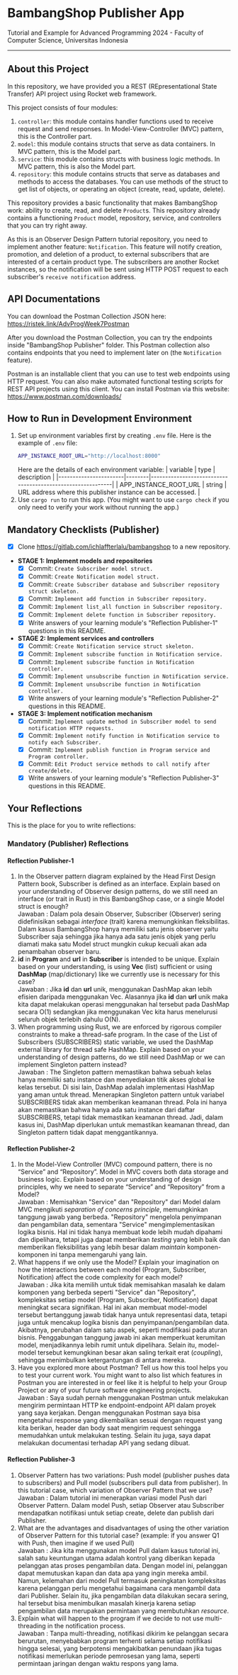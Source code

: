 # BambangShop Publisher App

Tutorial and Example for Advanced Programming 2024 - Faculty of Computer Science, Universitas Indonesia

---

## About this Project

In this repository, we have provided you a REST (REpresentational State Transfer) API project using Rocket web framework.

This project consists of four modules:

1.  `controller`: this module contains handler functions used to receive request and send responses.
    In Model-View-Controller (MVC) pattern, this is the Controller part.
2.  `model`: this module contains structs that serve as data containers.
    In MVC pattern, this is the Model part.
3.  `service`: this module contains structs with business logic methods.
    In MVC pattern, this is also the Model part.
4.  `repository`: this module contains structs that serve as databases and methods to access the databases.
    You can use methods of the struct to get list of objects, or operating an object (create, read, update, delete).

This repository provides a basic functionality that makes BambangShop work: ability to create, read, and delete `Product`s.
This repository already contains a functioning `Product` model, repository, service, and controllers that you can try right away.

As this is an Observer Design Pattern tutorial repository, you need to implement another feature: `Notification`.
This feature will notify creation, promotion, and deletion of a product, to external subscribers that are interested of a certain product type.
The subscribers are another Rocket instances, so the notification will be sent using HTTP POST request to each subscriber's `receive notification` address.

## API Documentations

You can download the Postman Collection JSON here: https://ristek.link/AdvProgWeek7Postman

After you download the Postman Collection, you can try the endpoints inside "BambangShop Publisher" folder.
This Postman collection also contains endpoints that you need to implement later on (the `Notification` feature).

Postman is an installable client that you can use to test web endpoints using HTTP request.
You can also make automated functional testing scripts for REST API projects using this client.
You can install Postman via this website: https://www.postman.com/downloads/

## How to Run in Development Environment

1.  Set up environment variables first by creating `.env` file.
    Here is the example of `.env` file:
    ```bash
    APP_INSTANCE_ROOT_URL="http://localhost:8000"
    ```
    Here are the details of each environment variable:
    | variable | type | description |
    |-----------------------|--------|------------------------------------------------------------|
    | APP_INSTANCE_ROOT_URL | string | URL address where this publisher instance can be accessed. |
2.  Use `cargo run` to run this app.
    (You might want to use `cargo check` if you only need to verify your work without running the app.)

## Mandatory Checklists (Publisher)

- [x] Clone https://gitlab.com/ichlaffterlalu/bambangshop to a new repository.
- **STAGE 1: Implement models and repositories**
  - [x] Commit: `Create Subscriber model struct.`
  - [x] Commit: `Create Notification model struct.`
  - [x] Commit: `Create Subscriber database and Subscriber repository struct skeleton.`
  - [x] Commit: `Implement add function in Subscriber repository.`
  - [x] Commit: `Implement list_all function in Subscriber repository.`
  - [x] Commit: `Implement delete function in Subscriber repository.`
  - [x] Write answers of your learning module's "Reflection Publisher-1" questions in this README.
- **STAGE 2: Implement services and controllers**
  - [x] Commit: `Create Notification service struct skeleton.`
  - [x] Commit: `Implement subscribe function in Notification service.`
  - [x] Commit: `Implement subscribe function in Notification controller.`
  - [x] Commit: `Implement unsubscribe function in Notification service.`
  - [x] Commit: `Implement unsubscribe function in Notification controller.`
  - [x] Write answers of your learning module's "Reflection Publisher-2" questions in this README.
- **STAGE 3: Implement notification mechanism**
  - [x] Commit: `Implement update method in Subscriber model to send notification HTTP requests.`
  - [x] Commit: `Implement notify function in Notification service to notify each Subscriber.`
  - [x] Commit: `Implement publish function in Program service and Program controller.`
  - [x] Commit: `Edit Product service methods to call notify after create/delete.`
  - [x] Write answers of your learning module's "Reflection Publisher-3" questions in this README.

## Your Reflections

This is the place for you to write reflections:

### Mandatory (Publisher) Reflections

#### Reflection Publisher-1

1. In the Observer pattern diagram explained by the Head First Design Pattern book, Subscriber is defined as an interface. Explain based on your understanding of Observer design patterns, do we still need an interface (or trait in Rust) in this BambangShop case, or a single Model struct is enough?  
   Jawaban : Dalam pola desain Observer, Subscriber (Observer) sering didefinisikan sebagai _interface_ (trait) karena memungkinkan fleksibilitas. Dalam kasus BambangShop hanya memiliki satu jenis observer yaitu Subscriber saja sehingga jika hanya ada satu jenis objek yang perlu diamati maka satu Model struct mungkin cukup kecuali akan ada penambahan observer baru.
2. **id** in **Program** and **url** in **Subscriber** is intended to be unique. Explain based on your understanding, is using **Vec** (list) sufficient or using **DashMap** (map/dictionary) like we currently use is necessary for this case?  
   Jawaban : Jika **id** dan **url** unik, menggunakan DashMap akan lebih efisien daripada menggunakan Vec. Alasannya jika **id** dan **url** unik maka kita dapat melakukan operasi menggunakan hal tersebut pada DashMap secara O(1) sedangkan jika menggunakan Vec kita harus menelurusi seluruh objek terlebih dahulu O(N).
3. When programming using Rust, we are enforced by rigorous compiler constraints to make a thread-safe program. In the case of the List of Subscribers (SUBSCRIBERS) static variable, we used the DashMap external library for thread safe HashMap. Explain based on your understanding of design patterns, do we still need DashMap or we can implement Singleton pattern instead?  
   Jawaban : The Singleton pattern memastikan bahwa sebuah kelas hanya memiliki satu instance dan menyediakan titik akses global ke kelas tersebut. Di sisi lain, DashMap adalah implementasi HashMap yang aman untuk thread. Menerapkan Singleton pattern untuk variabel SUBSCRIBERS tidak akan memberikan keamanan thread. Pola ini hanya akan memastikan bahwa hanya ada satu instance dari daftar SUBSCRIBERS, tetapi tidak memastikan keamanan thread. Jadi, dalam kasus ini, DashMap diperlukan untuk memastikan keamanan thread, dan Singleton pattern tidak dapat menggantikannya.

#### Reflection Publisher-2

1. In the Model-View Controller (MVC) compound pattern, there is no “Service” and “Repository”. Model in MVC covers both data storage and business logic. Explain based on your understanding of design principles, why we need to separate “Service” and “Repository” from a Model?  
   Jawaban : Memisahkan "Service" dan "Repository" dari Model dalam MVC mengikuti _separation of concerns principle_, memungkinkan tanggung jawab yang berbeda. "Repository" mengelola penyimpanan dan pengambilan data, sementara "Service" mengimplementasikan logika bisnis. Hal ini tidak hanya membuat kode lebih mudah dipahami dan dipelihara, tetapi juga dapat memberikan _testing_ yang lebih baik dan memberikan fleksibilitas yang lebih besar dalam _maintain_ komponen-komponen ini tanpa memengaruhi yang lain.
2. What happens if we only use the Model? Explain your imagination on how the interactions between each model (Program, Subscriber, Notification) affect the code complexity for each model?  
   Jawaban : Jika kita memilih untuk tidak memisahkan masalah ke dalam komponen yang berbeda seperti "Service" dan "Repository", kompleksitas setiap model (Program, Subscriber, Notification) dapat meningkat secara signifikan. Hal ini akan membuat model-model tersebut bertanggung jawab tidak hanya untuk representasi data, tetapi juga untuk mencakup logika bisnis dan penyimpanan/pengambilan data. Akibatnya, perubahan dalam satu aspek, seperti modifikasi pada aturan bisnis. Penggabungan tanggung jawab ini akan memperkuat kerumitan model, menjadikannya lebih rumit untuk dipelihara. Selain itu, model-model tersebut kemungkinan besar akan saling terkait erat (_coupling_), sehingga menimbulkan ketergantungan di antara mereka.
3. Have you explored more about Postman? Tell us how this tool helps you to test your current work. You might want to also list which features in Postman you are interested in or feel like it is helpful to help your Group Project or any of your future software engineering projects.  
   Jawaban : Saya sudah pernah menggunakan Postman untuk melakukan mengirim permintaan HTTP ke endpoint-endpoint API dalam proyek yang saya kerjakan. Dengan menggunakan Postman saya bisa mengetahui response yang dikembalikan sesuai dengan request yang kita berikan, header dan body saat mengirim request sehingga memudahkan untuk melakukan testing. Selain itu juga, saya dapat melakukan documentasi terhadap API yang sedang dibuat.

#### Reflection Publisher-3

1. Observer Pattern has two variations: Push model (publisher pushes data to subscribers) and Pull model (subscribers pull data from publisher). In this tutorial case, which variation of Observer Pattern that we use?  
   Jawaban : Dalam tutorial ini menerapkan variasi model Push dari Observer Pattern. Dalam model Push, setiap Observer atau Subscriber mendapatkan notifikasi untuk setiap create, delete dan publish dari Publisher.
2. What are the advantages and disadvantages of using the other variation of Observer Pattern for this tutorial case? (example: if you answer Q1 with Push, then imagine if we used Pull)  
   Jawaban : Jika kita menggunakan model Pull dalam kasus tutorial ini, salah satu keuntungan utama adalah kontrol yang diberikan kepada pelanggan atas proses pengambilan data. Dengan model ini, pelanggan dapat memutuskan kapan dan data apa yang ingin mereka ambil. Namun, kelemahan dari model Pull termasuk peningkatan kompleksitas karena pelanggan perlu mengetahui bagaimana cara mengambil data dari Publisher. Selain itu, jika pengambilan data dilakukan secara sering, hal tersebut bisa menimbulkan masalah kinerja karena setiap pengambilan data merupakan permintaan yang membutuhkan _resource_.
3. Explain what will happen to the program if we decide to not use multi-threading in the notification process.  
   Jawaban : Tanpa multi-threading, notifikasi dikirim ke pelanggan secara berurutan, menyebabkan program terhenti selama setiap notifikasi hingga selesai, yang berpotensi mengakibatkan penundaan jika tugas notifikasi memerlukan periode pemrosesan yang lama, seperti permintaan jaringan dengan waktu respons yang lama.

